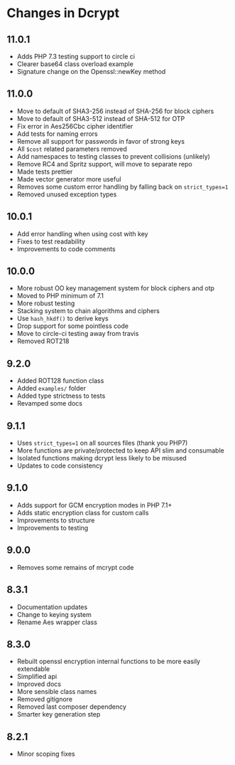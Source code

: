 # Changes in Dcrypt

## 11.0.1
- Adds PHP 7.3 testing support to circle ci
- Clearer base64 class overload example
- Signature change on the Openssl::newKey method

## 11.0.0
- Move to default of SHA3-256 instead of SHA-256 for block ciphers
- Move to default of SHA3-512 instead of SHA-512 for OTP
- Fix error in Aes256Cbc cipher identifier
- Add tests for naming errors
- Remove all support for passwords in favor of strong keys
- All `$cost` related parameters removed
- Add namespaces to testing classes to prevent collisions (unlikely)
- Remove RC4 and Spritz support, will move to separate repo
- Made tests prettier
- Made vector generator more useful
- Removes some custom error handling by falling back on `strict_types=1`
- Removed unused exception types

## 10.0.1
- Add error handling when using cost with key
- Fixes to test readability
- Improvements to code comments

## 10.0.0
- More robust OO key management system for block ciphers and otp
- Moved to PHP minimum of 7.1
- More robust testing
- Stacking system to chain algorithms and ciphers
- Use `hash_hkdf()` to derive keys
- Drop support for some pointless code
- Move to circle-ci testing away from travis
- Removed ROT218

## 9.2.0
- Added ROT128 function class
- Added `examples/` folder
- Added type strictness to tests
- Revamped some docs

## 9.1.1
- Uses `strict_types=1` on all sources files (thank you PHP7)
- More functions are private/protected to keep API slim and consumable
- Isolated functions making dcrypt less likely to be misused
- Updates to code consistency

## 9.1.0
- Adds support for GCM encryption modes in PHP 7.1+
- Adds static encryption class for custom calls
- Improvements to structure
- Improvements to testing

## 9.0.0
- Removes some remains of mcrypt code

## 8.3.1
- Documentation updates
- Change to keying system
- Rename Aes wrapper class

## 8.3.0
- Rebuilt openssl encryption internal functions to be more easily extendable
- Simplified api
- Improved docs
- More sensible class names
- Removed gitignore
- Removed last composer dependency
- Smarter key generation step

## 8.2.1
- Minor scoping fixes